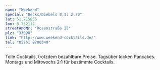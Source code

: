 ```yaml
---
name: "Weekend"
special: "Becks/Diebels 0,3: 2,20"
lat: 51.715836
lon: 8.752112
streetAndNr: "Rosenstraße 25"
plz: "33098"
link: "http://www.weekend-cocktails.de/"
tel: "05251 8700540"
---
```

Tolle Cocktails, trotzdem bezahlbare Preise. Tagsüber locken Pancakes. Montags 
und Mittwochs 2:1 für bestimmte Cocktails.
